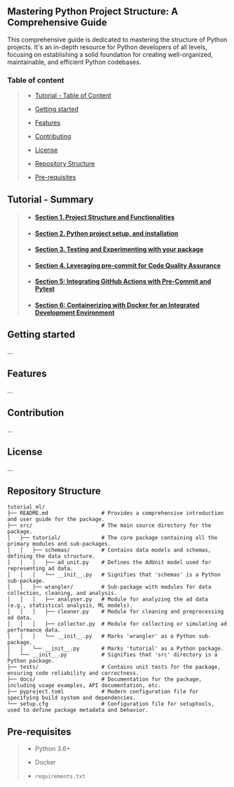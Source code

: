 Mastering Python Project Structure: A Comprehensive Guide
---


This comprehensive guide is dedicated to mastering the structure of Python projects. It's an in-depth resource for Python developers of all levels, focusing on establishing a solid foundation for creating well-organized, maintainable, and efficient Python codebases.


### Table of content
> - [Tutorial - Table of Content](#tutorial---table-of-content)
>
> - [Getting started](#getting-started)
>
> - [Features](#features)
>
> - [Contributing](#contributing)
>
> - [License](#contributing)
>
> - [Repository Structure](#repository-structure)
>
> - [Pre-requisites](#pre-requisites)

## Tutorial - Summary
> - #### [Section 1. Project Structure and Functionalities](./docs/001.Section.md)
> - #### [Section 2. Python project setup, and installation](./docs/002.Section.md)
> - #### [Section 3. Testing and Experimenting with your package](./docs/003.Section.md)
> - #### [Section 4. Leveraging pre-commit for Code Quality Assurance](./docs/004.Section.md)
> - #### [Section 5: Integrating GitHub Actions with Pre-Commit and Pytest](./docs/005.Section.md)
> - #### [Section 6: Containerizing with Docker for an Integrated Development Environment](./docs/006.Section.md)

## Getting started
...

## Features

...

## Contribution

...

## License

...

## Repository Structure

```bash2html
tutorial_ml/
├── README.md                 # Provides a comprehensive introduction and user guide for the package.
├── src/                      # The main source directory for the package.
│   ├── tutorial/             # The core package containing all the primary modules and sub-packages.
│   │   ├── schemas/          # Contains data models and schemas, defining the data structure.
│   │   │   ├── ad_unit.py    # Defines the AdUnit model used for representing ad data.
│   │   │   └── __init__.py   # Signifies that 'schemas' is a Python sub-package.
│   │   ├── wrangler/         # Sub-package with modules for data collection, cleaning, and analysis.
│   │   │   ├── analyser.py   # Module for analyzing the ad data (e.g., statistical analysis, ML models).
│   │   │   ├── cleaner.py    # Module for cleaning and preprocessing ad data.
│   │   │   ├── collector.py  # Module for collecting or simulating ad performance data.
│   │   │   └── __init__.py   # Marks 'wrangler' as a Python sub-package.
│   │   └── __init__.py       # Marks 'tutorial' as a Python package.
│   └── __init__.py           # Signifies that 'src' directory is a Python package.
├── tests/                    # Contains unit tests for the package, ensuring code reliability and correctness.
├── docs/                     # Documentation for the package, including usage examples, API documentation, etc.
├── pyproject.toml            # Modern configuration file for specifying build system and dependencies.
└── setup.cfg                 # Configuration file for setuptools, used to define package metadata and behavior.
```


## Pre-requisites

> - Python 3.6+
>
> - Docker
>
> - `requirements.txt`
